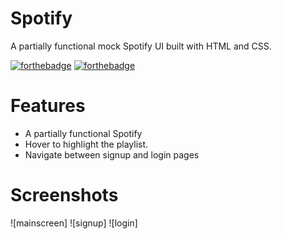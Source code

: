 # Spotify
A partially functional mock Spotify UI built with HTML and CSS. 

[![forthebadge](https://forthebadge.com/images/badges/uses-html.svg)](https://forthebadge.com)
[![forthebadge](https://forthebadge.com/images/badges/uses-css.svg)](https://forthebadge.com)

# Features
- A partially functional Spotify
- Hover to highlight the playlist.
- Navigate between signup and login pages

# Screenshots 
![mainscreen]
![signup]
![login]
